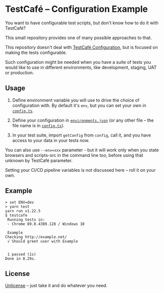# TestCafé – Configuration Example

You want to have configurable test scripts,
but don't know how to do it with TestCafé?

This small repository provides one of many possible approaches to that.

This repository doesn't deal with [TestCafé
Configuration](https://devexpress.github.io/testcafe/documentation/reference/configuration-file.html),
but is focused on making the tests configurable.

Such configuration might be needed when you have a suite of tests you would
like to use in different environments, like development, staging, UAT or
production.

## Usage

1. Define environment variable you will use to drive the choice of
   configuration with. By default it's `env`, but you can set your
   own in [`config.ts`]().

2. Define your configuration in [`environments.json`]() (or any other
   file – the file name is in [`config.ts`]()).

3. In your test suite, import `getConfig` from `config`, call it,
   and you have access to your data in your tests now.

You can also use `--env=xxx` parameter - but it will work only when you state browsers and scripts-src in the command line too, before using that unknown by TestCafé parameter.

Setting your CI/CD pipeline variables is not discussed here – roll it on your own.

## Example

```
> set ENV=dev
> yarn test
yarn run v1.22.5
$ testcafe
 Running tests in:
 - Chrome 89.0.4389.128 / Windows 10

 Example
Checking http://example.net/
 √ Should greet user with Example


 1 passed (1s)
Done in 8.29s.
```

## License

[Unlicense](LICENSE) – just take it and do whatever you need.
